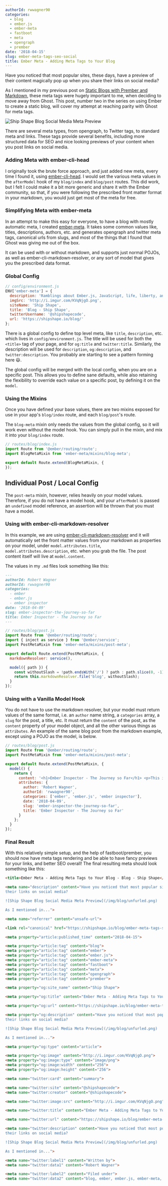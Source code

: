 ```yaml
---
authorId: rwwagner90
categories: 
  - blog
  - ember.js
  - ember-meta
  - fastboot
  - meta
  - opengraph
  - prember
date: '2018-04-15'
slug: ember-meta-tags-seo-social
title: Ember Meta - Adding Meta Tags to Your Blog
---
```

Have you noticed that most popular sites, these days, have a preview of their content magically pop up when you share 
their links on social media? 

As I mentioned in my previous post on [Static Blogs with Prember and Markdown](https://shipshape.io/blog/static-blogs-with-prember-and-markdown/), 
these meta tags were hugely important to me, when deciding to move away from Ghost. This post, number two in the series on using Ember to
create a static blog, will cover my attempt at reaching parity with Ghost for meta tags.

![Ship Shape Blog Social Media Meta Preview](/img/blog/unfurled.png)

There are several meta types, from opengraph, to Twitter tags, to standard meta and links. These tags provide several benefits, 
including more structured data for SEO and nice looking previews of your content when you post links on social media.

### Adding Meta with ember-cli-head

I originally took the brute force approach, and just added new meta, every time I found it, using
[ember-cli-head](https://github.com/ronco/ember-cli-head). I would set the various meta values in 
the `afterModel` hook of my `blog/index` and `blog/post` routes. This did work, but I felt I could
make it a bit more generic and share it with the Ember community, so that, if you were following the
prescribed front matter format in your markdown, you would just get most of the meta for free.

### Simplifying Meta with ember-meta

In an attempt to make this easy for everyone, to have a blog with mostly automatic meta, I created 
[ember-meta](https://github.com/shipshapecode/ember-meta). It takes some common values like, titles,
descriptions, authors, etc. and generates opengraph and twitter meta tags, canonical urls from slugs, 
and most of the things that I found that Ghost was giving me out of the box.

It can be used with or without markdown, and supports just normal POJOs, as well as ember-cli-markdown-resolver,
or any sort of model that gives you the prescribed data format.

### Global Config

```javascript
// config/environment.js
ENV['ember-meta'] = {
  description: 'Ramblings about Ember.js, JavaScript, life, liberty, and the pursuit of happiness.',
  imgSrc: 'http://i.imgur.com/KVqNjgO.png',
  siteName: 'Ship Shape',
  title: 'Blog - Ship Shape',
  twitterUsername: '@shipshapecode',
  url: 'https://shipshape.io/blog/'
};
```

There is a global config to define top level meta, like `title`, `description`, etc.  which lives in `config/environment.js`. 
The title will be used for both the ``<title>`` tag of your page, and for `og:title` and `twitter:title`. 
Similarly, the description will be used for `description`, `og:description`, and `twitter:description`. 
You probably are starting to see a pattern forming here 😃.

The global config will be merged with the local config, when you are on a specific post. This allows you to define
sane defaults, while also retaining the flexibility to override each value on a specific post, by defining it on the
`model`.

### Using the Mixins

Once you have defined your base values, there are two mixins exposed for use in your app's `blog/index` route, and each `blog/post`'s route.

The `blog-meta` mixin only needs the values from the global config, so it will work even without the model hook. You can
simply pull in the mixin, and mix it into your `blog/index` route.

```js
// routes/blog/index.js
import Route from '@ember/routing/route';
import BlogMetaMixin from 'ember-meta/mixins/blog-meta';

export default Route.extend(BlogMetaMixin, {
});
```

## Individual Post / Local Config
The `post-meta` mixin, however, relies heavily on your model values. Therefore, if you do not have a model hook, and 
your `afterModel` is passed an `undefined` model reference, an assertion will be thrown that you must have a model.


### Using with ember-cli-markdown-resolver

In this example, we are using [ember-cli-markdown-resolver](https://github.com/willviles/ember-cli-markdown-resolver)
and it will automatically set the front matter values from your markdown as properties on your model, under 
`model.attributes.title`, `model.attributes.description`, etc. when you grab the file. The post content itself will
live at `model.content`.

The values in my `.md` files look something like this:

```md
---
authorId: Robert Wagner
authorId: rwwagner90
categories: 
  - ember
  - ember.js
  - ember inspector
date: '2018-04-09'
slug: ember-inspector-the-journey-so-far
title: Ember Inspector - The Journey so Far
---
```

```js
// routes/blog/post.js
import Route from '@ember/routing/route';
import { inject as service } from '@ember/service';
import PostMetaMixin from 'ember-meta/mixins/post-meta';

export default Route.extend(PostMetaMixin, {
  markdownResolver: service(),

  model({ path }) {
    const withoutSlash = !path.endsWith('/') ? path : path.slice(0, -1);
    return this.markdownResolver.file('blog', withoutSlash);
  }
});
```

### Using with a Vanilla Model Hook

You do not have to use the markdown resolver, but your model must return values of the same format, i.e. an `author` 
name string, a `categories` array, a `slug` for the post, a title, etc. It must return the `content` of the post, as
the `content` property of your model object, and all the other various things as `attributes`. An example of the
same blog post from the markdown example, except using a POJO as the model, is below.

```js
// routes/blog/post.js
import Route from '@ember/routing/route';
import PostMetaMixin from 'ember-meta/mixins/post-meta';

export default Route.extend(PostMetaMixin, {
  model() {
    return {
      content: '<h1>Ember Inspector - The Journey so Far</h1> <p>This is a post body!</p>',
      attributes: {
        author: 'Robert Wagner',
        authorId: 'rwwagner90',
        categories: ['ember', 'ember.js', 'ember inspector'],
        date: '2018-04-09',
        slug: 'ember-inspector-the-journey-so-far',
        title: 'Ember Inspector - The Journey so Far'
      }
    };
  }
});
```

### Final Result

With this relatively simple setup, and the help of fastboot/prember, you should now have meta tags
rendering and be able to have fancy previews for your links, and better SEO overall! The final resulting meta should look 
something like this:

```html
<title>Ember Meta - Adding Meta Tags to Your Blog - Blog - Ship Shape</title>

<meta name="description" content="Have you noticed that most popular sites, these days, have a preview of their content magically pop up when you share 
their links on social media? 

![Ship Shape Blog Social Media Meta Preview](/img/blog/unfurled.png)

As I mentioned in...">

<meta name="referrer" content="unsafe-url">

<link rel="canonical" href="https://shipshape.io/blog/ember-meta-tags-seo-social/">

<meta property="article:published_time" content="2018-04-15">

<meta property="article:tag" content="blog">
<meta property="article:tag" content="ember">
<meta property="article:tag" content="ember.js">
<meta property="article:tag" content="ember-meta">
<meta property="article:tag" content="fastboot">
<meta property="article:tag" content="meta">
<meta property="article:tag" content="opengraph">
<meta property="article:tag" content="prember">

<meta property="og:site_name" content="Ship Shape">

<meta property="og:title" content="Ember Meta - Adding Meta Tags to Your Blog">

<meta property="og:url" content="https://shipshape.io/blog/ember-meta-tags-seo-social/">

<meta property="og:description" content="Have you noticed that most popular sites, these days, have a preview of their content magically pop up when you share 
their links on social media? 

![Ship Shape Blog Social Media Meta Preview](/img/blog/unfurled.png)

As I mentioned in...">

<meta property="og:type" content="article">

<meta property="og:image" content="http://i.imgur.com/KVqNjgO.png">
<meta property="og:image:type" content="image/png">
<meta property="og:image:width" content="256">
<meta property="og:image:height" content="256">

<meta name="twitter:card" content="summary">

<meta name="twitter:site" content="@shipshapecode">
<meta name="twitter:creator" content="@shipshapecode">

<meta name="twitter:image:src" content="http://i.imgur.com/KVqNjgO.png">

<meta name="twitter:title" content="Ember Meta - Adding Meta Tags to Your Blog">

<meta name="twitter:url" content="https://shipshape.io/blog/ember-meta-tags-seo-social/">

<meta name="twitter:description" content="Have you noticed that most popular sites, these days, have a preview of their content magically pop up when you share 
their links on social media? 

![Ship Shape Blog Social Media Meta Preview](/img/blog/unfurled.png)

As I mentioned in...">

<meta name="twitter:label1" content="Written by">
<meta name="twitter:data1" content="Robert Wagner">

<meta name="twitter:label2" content="Filed under">
<meta name="twitter:data2" content="blog, ember, ember.js, ember-meta, fastboot, meta, opengraph, prember">
```



